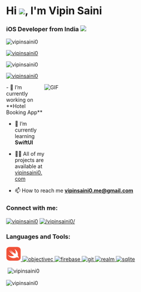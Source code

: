 <h1 align="left">Hi <img src="https://media.giphy.com/media/hvRJCLFzcasrR4ia7z/giphy.gif" width="35px">, I'm Vipin Saini</h1>
<h3 align="left">iOS Developer from India <img src="https://c4.wallpaperflare.com/wallpaper/864/174/449/indian-flag-4k-tricolour-flag-national-flag-wallpaper-preview.jpg" width="25px"></h3>


<p align="left"> <img src="https://komarev.com/ghpvc/?username=vipinsaini0&label=Profile%20views&color=0e75b6&style=flat" alt="vipinsaini0" /> </p>

<p align="left"> <a href="https://github.com/ryo-ma/github-profile-trophy"><img src="https://github-profile-trophy.vercel.app/?username=vipinsaini0" alt="vipinsaini0" /></a> </p>

<p align="left"> <img src="https://komarev.com/ghpvc/?username=vipinsaini0&label=Profile%20views&color=0e75b6&style=flat" alt="vipinsaini0" /> </p>
 
<p align="left"> <a href="https://twitter.com/vipinsaini0" target="blank"><img src="https://img.shields.io/twitter/follow/vipinsaini0?logo=twitter&style=for-the-badge" alt="vipinsaini0" /></a> </p>
 <img align="right" alt="GIF" src="https://c.tenor.com/2uyENRmiUt0AAAAC/coding.gif?raw=true" width="400" height="256" />
- 🔭 I’m currently working on **Hotel Booking App**

- 🌱 I’m currently learning **SwiftUI**

- 👨‍💻 All of my projects are available at [vipinsaini0.com](https://www.vipinsaini0.com)

- 📫 How to reach me **vipinsaini0.me@gmail.com**
 
 
<h3 align="left">Connect with me:</h3>
<p align="left">
<a href="https://twitter.com/vipinsaini0" target="blank"><img align="center" src="https://raw.githubusercontent.com/rahuldkjain/github-profile-readme-generator/master/src/images/icons/Social/twitter.svg" alt="vipinsaini0" height="30" width="40" /></a>
<a href="https://linkedin.com/in//vipinsaini0/" target="blank"><img align="center" src="https://raw.githubusercontent.com/rahuldkjain/github-profile-readme-generator/master/src/images/icons/Social/linked-in-alt.svg" alt="/vipinsaini0/" height="30" width="40" /></a> 
</p>

<h3 align="left">Languages and Tools:</h3>
<p align="left">
 <a href="https://developer.apple.com/swift/" target="_blank" rel="noreferrer"> <img src="https://raw.githubusercontent.com/devicons/devicon/master/icons/swift/swift-original.svg" alt="swift" width="40" height="40"/> </a>
  <a href="https://developer.apple.com/library/archive/documentation/Cocoa/Conceptual/ProgrammingWithObjectiveC/Introduction/Introduction.html" target="_blank" rel="noreferrer"> <img src="https://www.vectorlogo.zone/logos/apple_objectivec/apple_objectivec-icon.svg" alt="objectivec" width="40" height="40"/> </a> 
 <a href="https://firebase.google.com/" target="_blank" rel="noreferrer"> <img src="https://www.vectorlogo.zone/logos/firebase/firebase-icon.svg" alt="firebase" width="40" height="40"/> </a>
  <a href="https://git-scm.com/" target="_blank" rel="noreferrer"> <img src="https://www.vectorlogo.zone/logos/git-scm/git-scm-icon.svg" alt="git" width="40" height="40"/> </a> 
   <a href="https://realm.io/" target="_blank" rel="noreferrer"> <img src="https://raw.githubusercontent.com/bestofjs/bestofjs-webui/8665e8c267a0215f3159df28b33c365198101df5/public/logos/realm.svg" alt="realm" width="40" height="40"/> </a>
    <a href="https://www.sqlite.org/" target="_blank" rel="noreferrer"> <img src="https://www.vectorlogo.zone/logos/sqlite/sqlite-icon.svg" alt="sqlite" width="40" height="40"/> </a>
    </p>

<!-- <p><img align="left" src="https://github-readme-stats.vercel.app/api/top-langs?username=vipinsaini0&show_icons=true&locale=en&layout=compact" alt="vipinsaini0" /></p> -->

<p>&nbsp;<img align="center" src="https://github-readme-stats.vercel.app/api?username=vipinsaini0&show_icons=true&locale=en" alt="vipinsaini0" /></p>

<p><img align="center" src="https://github-readme-streak-stats.herokuapp.com/?user=vipinsaini0&" alt="vipinsaini0" /></p>
